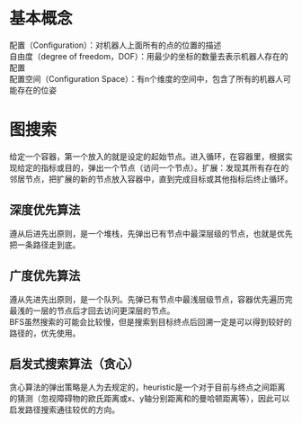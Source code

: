 # 基本概念  
配置（Configuration）：对机器人上面所有的点的位置的描述  
自由度（degree of freedom，DOF）：用最少的坐标的数量去表示机器人存在的配置  
配置空间（Configuration Space）：有n个维度的空间中，包含了所有的机器人可能存在的位姿   
# 图搜索  
给定一个容器，第一个放入的就是设定的起始节点。进入循环，在容器里，根据实现给定的指标或目的，弹出一个节点（访问一个节点）。扩展：发现其所有存在的邻居节点，把扩展的新的节点放入容器中，直到完成目标或其他指标后终止循环。  
## 深度优先算法  
遵从后进先出原则，是一个堆栈，先弹出已有节点中最深层级的节点，也就是优先把一条路径走到底。  
## 广度优先算法
遵从先进先出原则，是一个队列。先弹已有节点中最浅层级节点，容器优先遍历完最浅的一层的节点后才回去访问更深层的节点。  
BFS虽然搜索的可能会比较慢，但是搜索到目标终点后回溯一定是可以得到较好的路径的，优先使用。  
## 启发式搜索算法（贪心）  
贪心算法的弹出策略是人为去规定的，heuristic是一个对于目前与终点之间距离的猜测（忽视障碍物的欧氏距离或x、y轴分别距离和的曼哈顿距离等），因此可以启发路径搜索通往较优的方向。  



